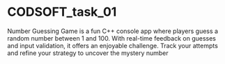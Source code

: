 # CODSOFT_task_01
Number Guessing Game is a fun C++ console app where players guess a random number between 1 and 100. With real-time feedback on guesses and input validation, it offers an enjoyable challenge. Track your attempts and refine your strategy to uncover the mystery number
